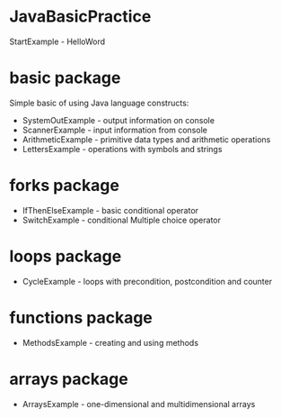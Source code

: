 # JavaBasicPractice

StartExample - HelloWord 

# basic package
Simple basic of using Java language constructs:
- SystemOutExample - output information on console
- ScannerExample - input information from console
- ArithmeticExample - primitive data types and arithmetic operations
- LettersExample - operations with symbols and strings 

# forks package
- IfThenElseExample - basic conditional operator
- SwitchExample - conditional Multiple choice operator

# loops package
- CycleExample - loops with precondition, postcondition and counter

# functions package
- MethodsExample - creating and using methods

# arrays package
- ArraysExample - one-dimensional and multidimensional arrays

